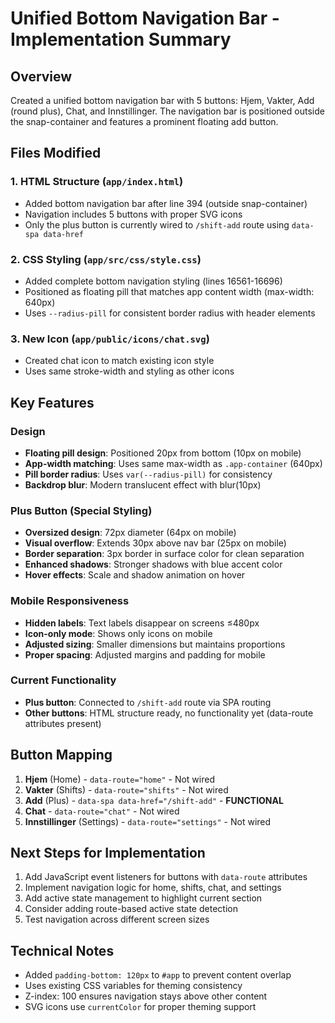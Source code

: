# Unified Bottom Navigation Bar - Implementation Summary

## Overview
Created a unified bottom navigation bar with 5 buttons: Hjem, Vakter, Add (round plus), Chat, and Innstillinger. The navigation bar is positioned outside the snap-container and features a prominent floating add button.

## Files Modified

### 1. HTML Structure (`app/index.html`)
- Added bottom navigation bar after line 394 (outside snap-container)
- Navigation includes 5 buttons with proper SVG icons
- Only the plus button is currently wired to `/shift-add` route using `data-spa data-href`

### 2. CSS Styling (`app/src/css/style.css`)
- Added complete bottom navigation styling (lines 16561-16696)
- Positioned as floating pill that matches app content width (max-width: 640px)
- Uses `--radius-pill` for consistent border radius with header elements

### 3. New Icon (`app/public/icons/chat.svg`)
- Created chat icon to match existing icon style
- Uses same stroke-width and styling as other icons

## Key Features

### Design
- **Floating pill design**: Positioned 20px from bottom (10px on mobile)
- **App-width matching**: Uses same max-width as `.app-container` (640px)
- **Pill border radius**: Uses `var(--radius-pill)` for consistency
- **Backdrop blur**: Modern translucent effect with blur(10px)

### Plus Button (Special Styling)
- **Oversized design**: 72px diameter (64px on mobile)
- **Visual overflow**: Extends 30px above nav bar (25px on mobile)
- **Border separation**: 3px border in surface color for clean separation
- **Enhanced shadows**: Stronger shadows with blue accent color
- **Hover effects**: Scale and shadow animation on hover

### Mobile Responsiveness
- **Hidden labels**: Text labels disappear on screens ≤480px
- **Icon-only mode**: Shows only icons on mobile
- **Adjusted sizing**: Smaller dimensions but maintains proportions
- **Proper spacing**: Adjusted margins and padding for mobile

### Current Functionality
- **Plus button**: Connected to `/shift-add` route via SPA routing
- **Other buttons**: HTML structure ready, no functionality yet (data-route attributes present)

## Button Mapping
1. **Hjem** (Home) - `data-route="home"` - Not wired
2. **Vakter** (Shifts) - `data-route="shifts"` - Not wired
3. **Add** (Plus) - `data-spa data-href="/shift-add"` - **FUNCTIONAL**
4. **Chat** - `data-route="chat"` - Not wired
5. **Innstillinger** (Settings) - `data-route="settings"` - Not wired

## Next Steps for Implementation
1. Add JavaScript event listeners for buttons with `data-route` attributes
2. Implement navigation logic for home, shifts, chat, and settings
3. Add active state management to highlight current section
4. Consider adding route-based active state detection
5. Test navigation across different screen sizes

## Technical Notes
- Added `padding-bottom: 120px` to `#app` to prevent content overlap
- Uses existing CSS variables for theming consistency
- Z-index: 100 ensures navigation stays above other content
- SVG icons use `currentColor` for proper theming support